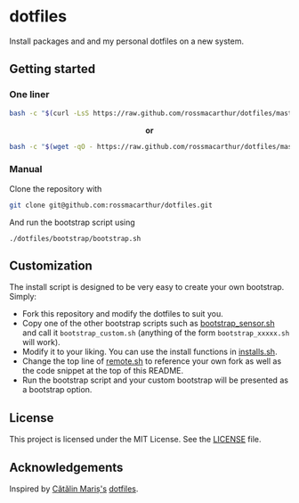 # dotfiles

Install packages and and my personal dotfiles on a new system.

## Getting started

### One liner

```bash
bash -c "$(curl -LsS https://raw.github.com/rossmacarthur/dotfiles/master/bootstrap/remote.sh)"
```

<p align="center"><b>or</b></p>

```bash
bash -c "$(wget -qO - https://raw.github.com/rossmacarthur/dotfiles/master/bootstrap/remote.sh)"
```

### Manual

Clone the repository with
```bash
git clone git@github.com:rossmacarthur/dotfiles.git
```

And run the bootstrap script using
```
./dotfiles/bootstrap/bootstrap.sh
```

## Customization

The install script is designed to be very easy to create your own bootstrap. Simply:

* Fork this repository and modify the dotfiles to suit you.
* Copy one of the other bootstrap scripts such as [bootstrap_sensor.sh](bootstrap/bootstrap_sensor.sh) and call it `bootstrap_custom.sh` (anything of the form `bootstrap_xxxxx.sh` will work).
* Modify it to your liking. You can use the install functions in [installs.sh](bootstrap/installs.sh).
* Change the top line of [remote.sh](bootstrap/remote.sh) to reference your own fork as well as the code snippet at the top of this README.
* Run the bootstrap script and your custom bootstrap will be presented as a bootstrap option.

## License

This project is licensed under the MIT License. See the [LICENSE](LICENSE) file.

## Acknowledgements

Inspired by [Cătălin Mariș's](https://github.com/alrra) [dotfiles](https://github.com/alrra/dotfiles).
